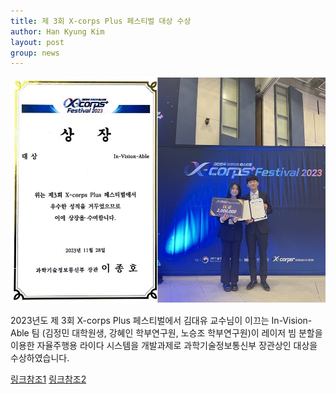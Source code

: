 ```yaml
---
title: 제 3회 X-corps Plus 페스티벌 대상 수상
author: Han Kyung Kim
layout: post
group: news
---
```


 <img src="/static/img/news/Xcorps.jpg" alt="MR5 2220 empty" class="img-responsive">

 2023년도 제 3회 X-corps Plus 페스티벌에서 김대유 교수님이 이끄는 In-Vision-Able 팀 (김정민 대학원생, 강혜인 학부연구원, 노승조 학부연구원)이 레이저 빔 분할을 이용한 자율주행용 라이다 시스템을 개발과제로 과학기술정보통신부 장관상인 대상을 수상하였습니다.






[링크참조1](https://www.inha.ac.kr/kr/952/subview.do?&enc=Zm5jdDF8QEB8JTJGYmJzJTJGa3IlMkYxMSUyRjM1OTI2JTJGYXJ0Y2xWaWV3LmRvJTNG)
[링크참조2](https://www.joongang.co.kr/article/25211709)